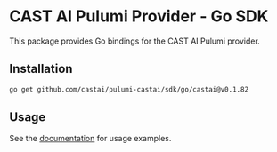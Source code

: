 # CAST AI Pulumi Provider - Go SDK

This package provides Go bindings for the CAST AI Pulumi provider.

## Installation

```bash
go get github.com/castai/pulumi-castai/sdk/go/castai@v0.1.82
```

## Usage

See the [documentation](https://www.pulumi.com/registry/packages/castai/) for usage examples.
